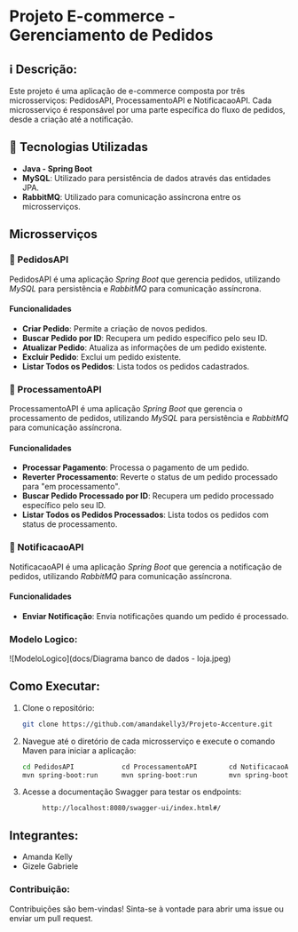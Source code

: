 # Projeto E-commerce - Gerenciamento de Pedidos

## ℹ️ Descrição:

Este projeto é uma aplicação de e-commerce composta por três microsserviços: PedidosAPI, ProcessamentoAPI e NotificacaoAPI. Cada microsserviço é responsável por uma parte específica do fluxo de pedidos, desde a criação até a notificação.

## 🔎 Tecnologias Utilizadas

- **Java - Spring Boot**
- **MySQL**: Utilizado para persistência de dados através das entidades JPA.
- **RabbitMQ**: Utilizado para comunicação assíncrona entre os microsserviços.

## Microsserviços

### 🛒 PedidosAPI

PedidosAPI é uma aplicação *Spring Boot* que gerencia pedidos, utilizando *MySQL* para persistência e *RabbitMQ* para comunicação assíncrona.

#### Funcionalidades

- **Criar Pedido**: Permite a criação de novos pedidos.
- **Buscar Pedido por ID**: Recupera um pedido específico pelo seu ID.
- **Atualizar Pedido**: Atualiza as informações de um pedido existente.
- **Excluir Pedido**: Exclui um pedido existente.
- **Listar Todos os Pedidos**: Lista todos os pedidos cadastrados.

### 🔗 ProcessamentoAPI

ProcessamentoAPI é uma aplicação *Spring Boot* que gerencia o processamento de pedidos, utilizando *MySQL* para persistência e *RabbitMQ* para comunicação assíncrona.

#### Funcionalidades

- **Processar Pagamento**: Processa o pagamento de um pedido.
- **Reverter Processamento**: Reverte o status de um pedido processado para "em processamento".
- **Buscar Pedido Processado por ID**: Recupera um pedido processado específico pelo seu ID.
- **Listar Todos os Pedidos Processados**: Lista todos os pedidos com status de processamento.


### 📍 NotificacaoAPI

NotificacaoAPI é uma aplicação *Spring Boot* que gerencia a notificação de pedidos, utilizando *RabbitMQ* para comunicação assíncrona.

#### Funcionalidades

- **Enviar Notificação**: Envia notificações quando um pedido é processado.



### Modelo Logico:
![ModeloLogico](docs/Diagrama banco de dados - loja.jpeg)

## Como Executar:

1. Clone o repositório:
   ```sh
   git clone https://github.com/amandakelly3/Projeto-Accenture.git
   ```

2. Navegue até o diretório de cada microsserviço e execute o comando Maven para iniciar a aplicação:
   ```sh
   cd PedidosAPI            cd ProcessamentoAPI        cd NotificacaoAP
   mvn spring-boot:run      mvn spring-boot:run        mvn spring-boot:run
   ```

3. Acesse a documentação Swagger para testar os endpoints:
   
     ```      http://localhost:8080/swagger-ui/index.html#/        ```



## Integrantes:
- Amanda Kelly
- Gizele Gabriele

### Contribuição:

Contribuições são bem-vindas! Sinta-se à vontade para abrir uma issue ou enviar um pull request.
